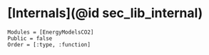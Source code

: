 # [Internals](@id sec_lib_internal)


```@autodocs
Modules = [EnergyModelsCO2]
Public = false
Order = [:type, :function]
```
